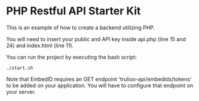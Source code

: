 # PHP Restful API Starter Kit

This is an example of how to create a backend utilizing PHP.

You will need to insert your public and API key inside api.php (line 15 and 24) and index.html (line 11).

You can run the project by executing the bash script:

```
./start.sh
```

Note that EmbedID requires an GET endpoint 'trulioo-api/embedids/tokens' to be added on your application. You will have to configure that endpoint on your server.

